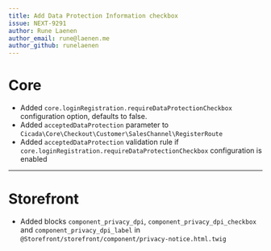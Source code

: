 ```yaml
---
title: Add Data Protection Information checkbox
issue: NEXT-9291
author: Rune Laenen
author_email: rune@laenen.me 
author_github: runelaenen
---
```

# Core
* Added `core.loginRegistration.requireDataProtectionCheckbox` configuration option, defaults to false.
* Added `acceptedDataProtection` parameter to `Cicada\Core\Checkout\Customer\SalesChannel\RegisterRoute`
* Added `acceptedDataProtection` validation rule if `core.loginRegistration.requireDataProtectionCheckbox` configuration is enabled
___
# Storefront
* Added blocks `component_privacy_dpi`, `component_privacy_dpi_checkbox` and `component_privacy_dpi_label` in `@Storefront/storefront/component/privacy-notice.html.twig`
